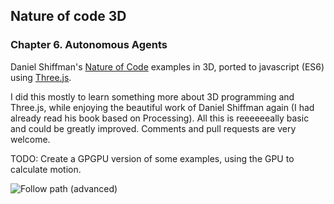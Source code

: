 ## Nature of code 3D
### Chapter 6. Autonomous Agents

Daniel Shiffman's [Nature of Code](http://natureofcode.com/) examples in 3D, ported to javascript (ES6) using [Three.js](https://threejs.org/).

I did this mostly to learn something more about 3D programming and Three.js, while enjoying the beautiful work of Daniel Shiffman again (I had already read his book based on Processing).
All this is reeeeeeally basic and could be greatly improved. Comments and pull requests are very welcome.


TODO: Create a GPGPU version of some examples, using the GPU to calculate motion.

![Follow path (advanced)][image]

[image]: https://github.com/taseenb/NOC3D-chapter6/raw/master/image.png "Follow path (advanced)"
